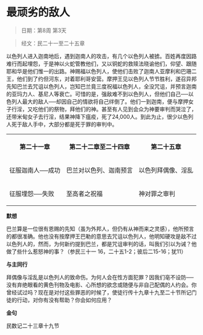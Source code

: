 # 最顽劣的敌人 

> 日期：第8周 第3天

> 经文：民二十一至二十五章

以色列人进入迦南地后，遇到迦南人的攻击，有几个以色列人被掳。百姓再度因路难行而起埋怨，于是神以火蛇管教他们，又以铜蛇的救赎法晓谕他们，仰望、跟随耶和华是他们惟一的出路。神赐福以色列人，使他们击败了迦南人亚摩利和巴珊二王，他们到了约但河东，对着耶利哥安营。摩押王见以色列人节节胜利，遂召异邦先知巴兰去咒诅以色列人，岂知巴兰竟三度祝福以色列人，全没咒诅，并预言迦南的亚玛力人、基尼人等衰亡。可惜的是，强敌难不到以色列人，但他们自己──以色列人最大的敌人──却因自己的情欲将自己绊倒了。他们一到迦南，便与摩押女子行淫，又吃他们的祭物，拜他们的神。甚至有人见到会众为神要审判而哭泣了，还带米甸女子去行淫，结果神降下瘟疫，死了24,000人。到此为止，很少以色列人死于敌人手中，大部分都是死于罪的审判中。

<table>
 <tbody>
  <tr>
   <th><p>第二十一章</p></th>
   <th><p>第二十二章至二十四章</p></th>
   <th><p>第二十五章</p></th>
  </tr>
  <tr>
   <td><p>征服迦南人──成功</p></td>
   <td><p>巴兰对以色列、迦南预言</p></td>
   <td><p>以色列拜偶像、淫乱</p></td>
  </tr>
  <tr>
   <td><p>征服埋怨──失败</p></td>
   <td><p>至高者之祝福</p></td>
   <td><p>神对罪之审判</p></td>
  </tr>
 </tbody>
</table>

**默想**

巴兰算是一位很有恩赐的先知（虽为外邦人，但仍有从神而来之灵感），他所预言的都很准确。他也没有按摩押王巴勒的意思去咒诅以色列人，他明知硬攻是敌不过以色列人的，然而，为何新约提到巴兰，都是咒诅审判的话，叫我们引以为诫？他做了些什么惹怒神的事？（参民三十一 16，二十五1-2；彼后二15-16；犹11）

**与主同行**

拜偶像与淫乱是以色列人的致命伤。为何人会在性方面犯罪？因我们亳不设防──没有弃绝眼看的黄色刊物及电影、心所想的欲念或随便与非自己配偶的人约会。你曾经试过吗？现在是对付这些罪恶的时候了，使徒行传十九章十九至二十节所记门徒的行动，对你有没有帮助？你会如何应用？

**金句**

民数记二十三章十九节



